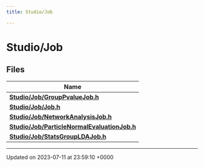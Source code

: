 ```yaml
---
title: Studio/Job

---
```


# Studio/Job



## Files

| Name           |
| -------------- |
| **[Studio/Job/GroupPvalueJob.h](../Files/GroupPvalueJob_8h.md#file-grouppvaluejob.h)**  |
| **[Studio/Job/Job.h](../Files/Job_8h.md#file-job.h)**  |
| **[Studio/Job/NetworkAnalysisJob.h](../Files/NetworkAnalysisJob_8h.md#file-networkanalysisjob.h)**  |
| **[Studio/Job/ParticleNormalEvaluationJob.h](../Files/ParticleNormalEvaluationJob_8h.md#file-particlenormalevaluationjob.h)**  |
| **[Studio/Job/StatsGroupLDAJob.h](../Files/StatsGroupLDAJob_8h.md#file-statsgroupldajob.h)**  |






-------------------------------

Updated on 2023-07-11 at 23:59:10 +0000
